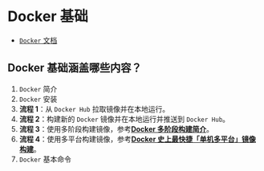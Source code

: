 # Docker 基础
- [`Docker` 文档](https://docs.docker.com/manuals/)

## Docker 基础涵盖哪些内容？
1. `Docker` 简介
2. `Docker` 安装
3. **流程 1**：从 `Docker Hub` 拉取镜像并在本地运行。
4. **流程 2**：构建新的 `Docker` 镜像并在本地运行并推送到 `Docker Hub`。
5. **流程 3**：使用多阶段构建镜像，参考[**Docker 多阶段构建简介**](https://mp.weixin.qq.com/s/vYzo5bPF48NnTBmvGAb7kQ)。
6. **流程 4**：使用多平台构建镜像，参考[**Docker 史上最快捷「单机多平台」镜像构建**](https://mp.weixin.qq.com/s/uCJxwdfa4r3vtbjPU3V5Vg)。
7. `Docker` 基本命令